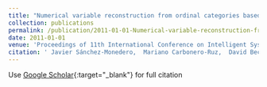 ```yaml
---
title: "Numerical variable reconstruction from ordinal categories based on probability distributions"
collection: publications
permalink: /publication/2011-01-01-Numerical-variable-reconstruction-from-ordinal-categories-based-on-probability-distributions
date: 2011-01-01
venue: 'Proceedings of 11th International Conference on Intelligent Systems Design andApplications (ISDA 2011)'
citation: ' Javier Sánchez-Monedero,  Mariano Carbonero-Ruz,  David Becerra-Alonso,  Francisco José Martínez-Estudillo,  Pedro Antonio Gutiérrez,  César Hervás-Martínez, &quot;Numerical variable reconstruction from ordinal categories based on probability distributions.&quot; Proceedings of 11th International Conference on Intelligent Systems Design andApplications (ISDA 2011), 2011, pp.1182-1187.'
---
```

Use [Google Scholar](https://scholar.google.com/scholar?q=Numerical+variable+reconstruction+from+ordinal+categories+based+on+probability+distributions){:target="_blank"} for full citation